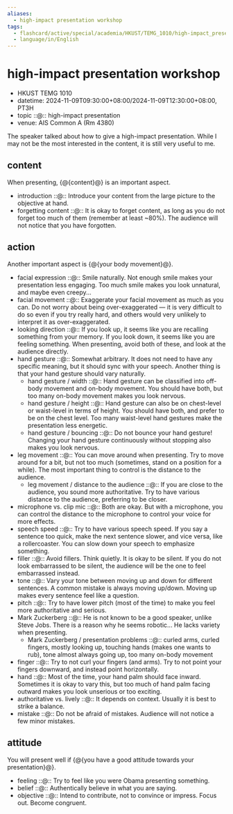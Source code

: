 ```yaml
---
aliases:
  - high-impact presentation workshop
tags:
  - flashcard/active/special/academia/HKUST/TEMG_1010/high-impact_presentation_workshop
  - language/in/English
---
```


# high-impact presentation workshop

- HKUST TEMG 1010
- datetime: 2024-11-09T09:30:00+08:00/2024-11-09T12:30:00+08:00, PT3H
- topic ::@:: high-impact presentation <!--SR:!2024-12-07,15,290!2024-12-08,16,290-->
- venue: AIS Common A (Rm 4380)

The speaker talked about how to give a high-impact presentation. While I may not be the most interested in the content, it is still very useful to me.

## content

When presenting, {@{content}@} is an important aspect. <!--SR:!2024-12-08,16,290-->

- introduction ::@:: Introduce your content from the large picture to the objective at hand. <!--SR:!2024-12-08,16,290!2024-12-07,15,290-->
- forgetting content ::@:: It is okay to forget content, as long as you do not forget too much of them (remember at least ~80%). The audience will not notice that you have forgotten. <!--SR:!2024-12-08,16,290!2024-12-07,15,290-->

## action

Another important aspect is {@{your body movement}@}. <!--SR:!2024-12-08,16,290-->

- facial expression ::@:: Smile naturally. Not enough smile makes your presentation less engaging. Too much smile makes you look unnatural, and maybe even creepy...
- facial movement ::@:: Exaggerate your facial movement as much as you can. Do not worry about being over-exaggerated — it is very difficult to do so even if you try really hard, and others would very unlikely to interpret it as over-exaggerated.
- looking direction ::@:: If you look up, it seems like you are recalling something from your memory. If you look down, it seems like you are feeling something. When presenting, avoid both of these, and look at the audience directly. <!--SR:!2024-12-08,16,290!2024-12-08,16,290-->
- hand gesture ::@:: Somewhat arbitrary. It does not need to have any specific meaning, but it should sync with your speech. Another thing is that your hand gesture should vary naturally. <!--SR:!2024-12-08,16,290!2024-12-08,16,290-->
  - hand gesture / width ::@:: Hand gesture can be classified into off-body movement and on-body movement. You should have both, but too many on-body movement makes you look nervous. <!--SR:!2024-12-08,16,290!2024-12-08,16,290-->
  - hand gesture / height ::@:: Hand gesture can also be on chest-level or waist-level in terms of height. You should have both, and prefer to be on the chest level. Too many waist-level hand gestures make the presentation less energetic. <!--SR:!2024-12-07,15,290!2024-12-08,16,290-->
  - hand gesture / bouncing ::@:: Do not bounce your hand gesture! Changing your hand gesture continuously without stopping also makes you look nervous. <!--SR:!2024-12-08,16,290!2024-12-08,16,290-->
- leg movement ::@:: You can move around when presenting. Try to move around for a bit, but not too much (sometimes, stand on a position for a while). The most important thing to control is the distance to the audience. <!--SR:!2024-12-08,16,290!2024-12-08,16,290-->
  - leg movement / distance to the audience ::@:: If you are close to the audience, you sound more authoritative. Try to have various distance to the audience, preferring to be closer. <!--SR:!2024-12-08,16,290!2024-12-07,15,290-->
- microphone vs. clip mic ::@:: Both are okay. But with a microphone, you can control the distance to the microphone to control your voice for more effects. <!--SR:!2024-12-08,16,290!2024-12-08,16,290-->
- speech speed ::@:: Try to have various speech speed. If you say a sentence too quick, make the next sentence slower, and vice versa, like a rollercoaster. You can slow down your speech to emphasize something. <!--SR:!2024-12-08,16,290!2024-12-07,15,290-->
- filler ::@:: Avoid fillers. Think quietly. It is okay to be silent. If you do not look embarrassed to be silent, the audience will be the one to feel embarrassed instead. <!--SR:!2024-12-08,16,290!2024-12-08,16,290-->
- tone ::@:: Vary your tone between moving up and down for different sentences. A common mistake is always moving up/down. Moving up makes every sentence feel like a question. <!--SR:!2024-12-08,16,290!2024-12-08,16,290-->
- pitch ::@:: Try to have lower pitch (most of the time) to make you feel more authoritative and serious. <!--SR:!2024-12-08,16,290!2024-12-08,16,290-->
- Mark Zuckerberg ::@:: He is not known to be a good speaker, unlike Steve Jobs. There is a reason why he seems robotic... He lacks variety when presenting. <!--SR:!2024-12-08,16,290!2024-12-08,16,290-->
  - Mark Zuckerberg / presentation problems ::@:: curled arms, curled fingers, mostly looking up, touching hands (makes one wants to rub), tone almost always going up, too many on-body movement <!--SR:!2024-12-08,16,290!2024-12-06,14,290-->
- finger ::@:: Try to not curl your fingers (and arms). Try to not point your fingers downward, and instead point horizontally. <!--SR:!2024-12-07,15,290!2024-12-08,16,290-->
- hand ::@:: Most of the time, your hand palm should face inward. Sometimes it is okay to vary this, but too much of hand palm facing outward makes you look unserious or too exciting. <!--SR:!2024-12-08,16,290!2024-12-06,14,290-->
- authoritative vs. lively ::@:: It depends on context. Usually it is best to strike a balance. <!--SR:!2024-12-08,16,290!2024-12-04,12,270-->
- mistake ::@:: Do not be afraid of mistakes. Audience will not notice a few minor mistakes. <!--SR:!2024-12-08,16,290!2024-12-08,16,290-->

## attitude

You will present well if {@{you have a good attitude towards your presentation}@}. <!--SR:!2024-12-06,14,290-->

- feeling ::@:: Try to feel like you were Obama presenting something. <!--SR:!2024-12-07,15,290!2024-12-06,14,290-->
- belief ::@:: Authentically believe in what you are saying. <!--SR:!2024-12-08,16,290!2024-12-06,14,290-->
- objective ::@:: Intend to contribute, not to convince or impress. Focus out. Become congruent. <!--SR:!2024-12-08,16,290!2024-12-08,16,290-->
